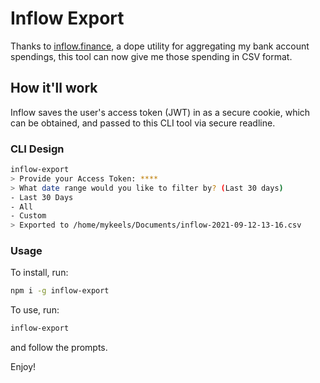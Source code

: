 # Inflow Export

Thanks to [inflow.finance](https://inflow.finance), a dope utility for aggregating my bank account spendings, this tool can now give me those spending in CSV format.

## How it'll work

Inflow saves the user's access token (JWT) in as a secure cookie, which can be obtained, and passed to this CLI tool via secure readline.

### CLI Design

```bash
inflow-export
> Provide your Access Token: ****
> What date range would you like to filter by? (Last 30 days)
- Last 30 Days
- All
- Custom
> Exported to /home/mykeels/Documents/inflow-2021-09-12-13-16.csv
```

### Usage

To install, run:

```bash
npm i -g inflow-export
```

To use, run:

```bash
inflow-export
```

and follow the prompts.

Enjoy!